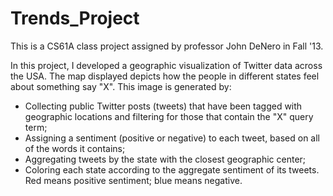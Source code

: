 Trends_Project
==============
This is a CS61A class project assigned by professor John DeNero in Fall '13.

In this project, I developed a geographic visualization of Twitter data across the USA.
The map displayed depicts how the people in different states feel about something say "X". 
This image is generated by:
- Collecting public Twitter posts (tweets) that have been tagged with geographic locations and filtering for those that contain the "X" query term;
- Assigning a sentiment (positive or negative) to each tweet, based on all of the words it contains;
- Aggregating tweets by the state with the closest geographic center;
- Coloring each state according to the aggregate sentiment of its tweets. Red means positive sentiment; blue means negative.
